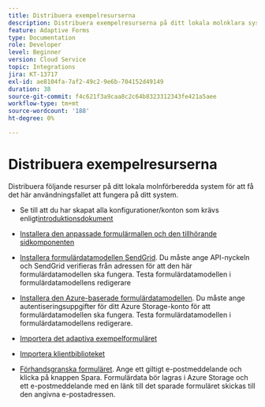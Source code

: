 ```yaml
---
title: Distribuera exempelresurserna
description: Distribuera exempelresurserna på ditt lokala molnklara system.
feature: Adaptive Forms
type: Documentation
role: Developer
level: Beginner
version: Cloud Service
topic: Integrations
jira: KT-13717
exl-id: ae8104fa-7af2-49c2-9e6b-704152d49149
duration: 38
source-git-commit: f4c621f3a9caa8c2c64b8323312343fe421a5aee
workflow-type: tm+mt
source-wordcount: '188'
ht-degree: 0%

---
```


# Distribuera exempelresurserna

Distribuera följande resurser på ditt lokala molnförberedda system för att få det här användningsfallet att fungera på ditt system.

* Se till att du har skapat alla konfigurationer/konton som krävs enligt[introduktionsdokument](./introduction.md)

* [Installera den anpassade formulärmallen och den tillhörande sidkomponenten](./assets/azure-portal-template-page-component.zip)

* [Installera formulärdatamodellen SendGrid](./assets/send-grid-form-data-model.zip). Du måste ange API-nyckeln och SendGrid verifieras från adressen för att den här formulärdatamodellen ska fungera. Testa formulärdatamodellen i formulärdatamodellens redigerare

* [Installera den Azure-baserade formulärdatamodellen](./assets/azure-storage-fdm.zip). Du måste ange autentiseringsuppgifter för ditt Azure Storage-konto för att formulärdatamodellen ska fungera. Testa formulärdatamodellen i formulärdatamodellens redigerare.

* [Importera det adaptiva exempelformuläret](./assets/credit-applications-af.zip)
* [Importera klientbiblioteket](./assets/client-lib.zip)
* [Förhandsgranska formuläret](http://localhost:4502/content/dam/formsanddocuments/azureportalstorage/creditapplications/jcr:content?wcmmode=disabled). Ange ett giltigt e-postmeddelande och klicka på knappen Spara. Formulärdata bör lagras i Azure Storage och ett e-postmeddelande med en länk till det sparade formuläret skickas till den angivna e-postadressen.
